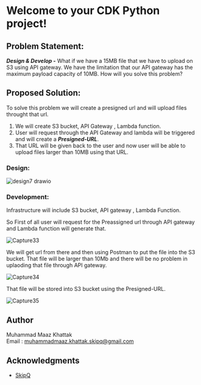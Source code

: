 
# Welcome to your CDK Python project!

## Problem Statement:

***Design & Develop -*** What if we have a 15MB file that we have to upload on S3 using API gateway. We have the limitation that our API gateway has the maximum payload capacity of 10MB. How will you solve this problem?

## Proposed Solution:

To solve this problem we will create a presigned url and will upload files throught that url.

1)  We will create S3 bucket, API Gateway , Lambda function. 
2)  User will request through the API Gateway and lambda will be triggered and will create a ***Presigned-URL***.
3)  That URL will be given back to the user and now user will be able to upload files larger than 10MB using that URL.

### Design:

![design7 drawio](https://user-images.githubusercontent.com/112099093/208153837-7499218f-86e4-4882-a46b-31fb886cda12.png)

### Development:

Infrastructure will include S3 bucket, API gateway , Lambda Function.

So First of all user will request for the Preassigned url through API gateway and Lambda function will generate that.


![Capture33](https://user-images.githubusercontent.com/112099093/208154711-efdbc9eb-7a07-4989-bc1f-8064ed870185.PNG)

We will get url from there and then using Postman to put the file into the S3 bucket. That file will be larger than 10Mb and there will be no problem in uplaoding that file through API gateway. 

![Capture34](https://user-images.githubusercontent.com/112099093/208155791-b8cea0a3-c242-4451-9546-f590d2497978.PNG)

That file will be stored into S3 bucket using the Presigned-URL.

![Capture35](https://user-images.githubusercontent.com/112099093/208155929-c70646cd-d832-4355-8ef4-ec03a50b34a9.PNG)

## Author
Muhammad Maaz Khattak  
Email : muhammadmaaz.khattak.skipq@gmail.com





## Acknowledgments


* [SkipQ](https://www.skipq.org/)
